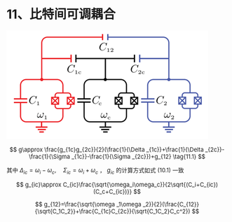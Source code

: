 # 11、比特间可调耦合

<font size=2>

![Alt text](image/couple-tunable.jpg)

$$
g\approx \frac{g_{1c}g_{2c}}{2}(\frac{1}{\Delta _{1c}}+\frac{1}{\Delta _{2c}}-\frac{1}{\Sigma _{1c}}-\frac{1}{\Sigma _{2c}})+g_{12}
\tag{11.1}
$$

其中 $\Delta _{ic}=\omega_i-\omega_c, \quad \Sigma _{ic}=\omega_i+\omega_c$ ， $g_{ic}$ 的计算方式如式 $(10.1)$ 一致

$$
g_{ic}\approx C_{ic}\frac{\sqrt{\omega_i\omega_c}}{2\sqrt{(C_i+C_{ic})(C_c+C_{ic})}}
$$

$$
g_{12}=\frac{\sqrt{\omega _1\omega _2}}{2}(\frac{C_{12}}{\sqrt{C_1C_2}}+\frac{C_{1c}C_{2c}}{\sqrt{C_1C_2}C_c^2})
$$

</font>